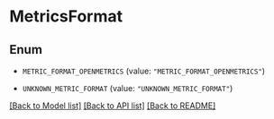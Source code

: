 # MetricsFormat

## Enum


* `METRIC_FORMAT_OPENMETRICS` (value: `"METRIC_FORMAT_OPENMETRICS"`)

* `UNKNOWN_METRIC_FORMAT` (value: `"UNKNOWN_METRIC_FORMAT"`)


[[Back to Model list]](../README.md#documentation-for-models) [[Back to API list]](../README.md#documentation-for-api-endpoints) [[Back to README]](../README.md)


